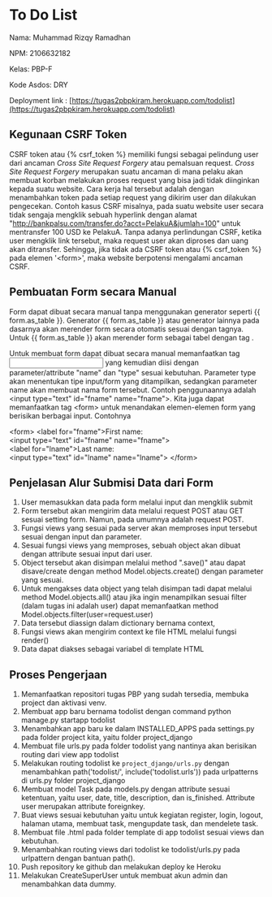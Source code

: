 # To Do List
Nama: Muhammad Rizqy Ramadhan

NPM: 2106632182

Kelas: PBP-F

Kode Asdos: DRY

Deployment link : [https://tugas2pbpkiram.herokuapp.com/todolist](https://tugas2pbpkiram.herokuapp.com/todolist)

## Kegunaan CSRF Token

CSRF token atau {% csrf_token %} memiliki fungsi sebagai pelindung user dari ancaman _Cross Site Request Forgery_ atau pemalsuan request. _Cross Site Request Forgery_ merupakan suatu ancaman di mana pelaku akan membuat korban melakukan proses request yang bisa jadi tidak diinginkan kepada suatu website. Cara kerja hal tersebut adalah dengan menambahkan token pada setiap request yang dikirim user dan dilakukan pengecekan. Contoh kasus CSRF misalnya, pada suatu website user secara tidak sengaja mengklik sebuah hyperlink dengan alamat "http://bankpalsu.com/transfer.do?acct=PelakuA&jumlah=100" untuk mentransfer 100 USD ke PelakuA. Tanpa adanya perlindungan CSRF, ketika user mengklik link tersebut, maka request user akan diproses dan uang akan ditransfer. Sehingga, jika tidak ada CSRF token atau {% csrf_token %} pada elemen '\<form>', maka website berpotensi mengalami ancaman CSRF.

## Pembuatan Form secara Manual
  
Form dapat dibuat secara manual tanpa menggunakan generator seperti {{ form.as_table }}. Generator {{ form.as_table }} atau generator lainnya pada dasarnya akan merender form secara otomatis sesuai dengan tagnya. Untuk {{ form.as_table }} akan merender form sebagai tabel dengan tag <tr>.
  
Untuk membuat form dapat dibuat secara manual memanfaatkan tag <input> yang kemudian diisi dengan parameter/attribute "name" dan "type" sesuai kebutuhan. Parameter type akan menentukan tipe input/form yang ditampilkan, sedangkan parameter name akan membuat nama form tersebut. Contoh penggunaannya adalah \<input type="text" id="fname" name="fname">. Kita juga dapat memanfaatkan tag \<form> untuk menandakan elemen-elemen form yang berisikan berbagai input. Contohnya
  
\<form>
  \<label for="fname">First name:</label><br>
  \<input type="text" id="fname" name="fname"><br>
  \<label for="lname">Last name:</label><br>
  \<input type="text" id="lname" name="lname">
\</form>

## Penjelasan Alur Submisi Data dari Form
  
1. User memasukkan data pada form melalui input dan mengklik submit
2. Form tersebut akan mengirim data melalui request POST atau GET sesuai setting form. Namun, pada umumnya adalah request POST.
3. Fungsi views yang sesuai pada server akan memproses input tersebut sesuai dengan input dan parameter. 
4. Sesuai fungsi views yang memproses, sebuah object akan dibuat dengan attribute sesuai input dari user. 
5. Object tersebut akan disimpan melalui method ".save()" atau dapat disave/create dengan method Model.objects.create() dengan parameter yang sesuai. 
6. Untuk mengakses data object yang telah disimpan tadi dapat melalui method Model.objects.all() atau jika ingin menampilkan sesuai filter (dalam tugas ini adalah user) dapat memanfaatkan method Model.objects.filter(user=request.user) 
7. Data tersebut diassign dalam dictionary bernama context, 
8. Fungsi views akan mengirim context ke file HTML melalui fungsi render()
9. Data dapat diakses sebagai variabel di template HTML

## Proses Pengerjaan
  
1. Memanfaatkan repositori tugas PBP yang sudah tersedia, membuka project dan aktivasi venv.
2. Membuat app baru bernama todolist dengan command python manage.py startapp todolist
3. Menambahkan app baru ke dalam INSTALLED_APPS pada settings.py pada folder project kita, yaitu folder project_django
4. Membuat file urls.py pada folder todolist yang nantinya akan berisikan routing dari view app todolist
5. Melakukan routing todolist ke `project_django/urls.py` dengan menambahkan path('todolist/', include('todolist.urls')) pada urlpatterns di urls.py folder project_django
6. Membuat model Task pada models.py dengan attribute sesuai ketentuan, yaitu user, date, title, description, dan is_finished. Attribute user merupakan attribute foreignkey.
7. Buat views sesuai kebutuhan yaitu untuk kegiatan register, login, logout, halaman utama, membuat task, mengupdate task, dan mendelete task. 
8. Membuat file .html pada folder template di app todolist sesuai views dan kebutuhan. 
9. Menambahkan routing views dari todolist ke todolist/urls.py pada urlpattern dengan bantuan path().  
10. Push repository ke github dan melakukan deploy ke Heroku 
11. Melakukan CreateSuperUser untuk membuat akun admin dan menambahkan data dummy. 
